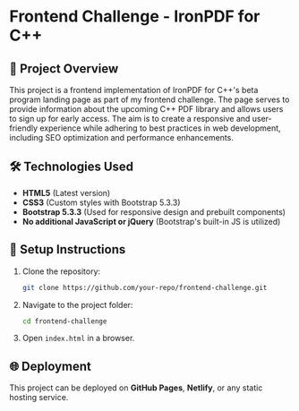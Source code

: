 # Frontend Challenge - IronPDF for C++

## 📌 Project Overview

This project is a frontend implementation of IronPDF for C++'s beta program landing page as part of my frontend challenge. The page serves to provide information about the upcoming C++ PDF library and allows users to sign up for early access. The aim is to create a responsive and user-friendly experience while adhering to best practices in web development, including SEO optimization and performance enhancements.

## 🛠️ Technologies Used

- **HTML5** (Latest version)
- **CSS3** (Custom styles with Bootstrap 5.3.3)
- **Bootstrap 5.3.3** (Used for responsive design and prebuilt components)
- **No additional JavaScript or jQuery** (Bootstrap's built-in JS is utilized)

## 📖 Setup Instructions

1. Clone the repository:
   ```sh
   git clone https://github.com/your-repo/frontend-challenge.git
   ```
2. Navigate to the project folder:
   ```sh
   cd frontend-challenge
   ```
3. Open `index.html` in a browser.

## 🌐 Deployment

This project can be deployed on **GitHub Pages**, **Netlify**, or any static hosting service.